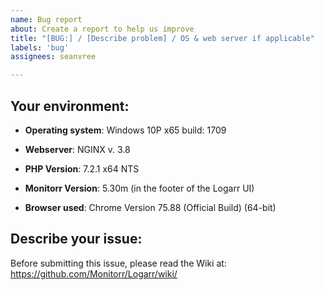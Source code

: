 ```yaml
---
name: Bug report
about: Create a report to help us improve
title: "[BUG:] / [Describe problem] / OS & web server if applicable"
labels: 'bug'
assignees: seanvree

---
```


## Your environment:

- **Operating system**:   Windows 10P x65 build: 1709

- **Webserver**:          NGINX v. 3.8

- **PHP Version**:        7.2.1 x64 NTS

- **Monitorr Version**:   5.30m  (in the footer of the Logarr UI)

- **Browser used**:       Chrome Version 75.88 (Official Build) (64-bit)

## Describe your issue:

Before submitting this issue, please read the Wiki at: https://github.com/Monitorr/Logarr/wiki/
